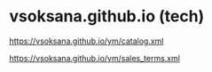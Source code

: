 # vsoksana.github.io (tech)

<a href="https://vsoksana.github.io/ym/catalog.xml">https://vsoksana.github.io/ym/catalog.xml</p>
<a href="https://vsoksana.github.io/ym/sales_terms.xml">https://vsoksana.github.io/ym/sales_terms.xml</p>
